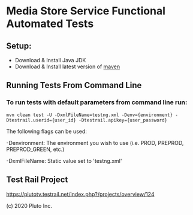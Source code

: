 # Media Store Service Functional Automated Tests
## Setup:
* Download & Install Java JDK
* Download & Install latest version of [maven](https://maven.apache.org/download.cgi)


## Running Tests From Command Line
### To run tests with default parameters from command line run:
```
mvn clean test -U -DxmlFileName=testng.xml -Denv={environment} -Dtestrail.userid={user_id} -Dtestrail.apikey={user_password}
```
The following flags can be used:

-Denvironment: The environment you wish to use (i.e. PROD, PREPROD, PREPROD_GREEN, etc.)

-DxmlFileName: Static value set to 'testng.xml'


## Test Rail Project
https://plutotv.testrail.net/index.php?/projects/overview/124

(c) 2020 Pluto Inc.
